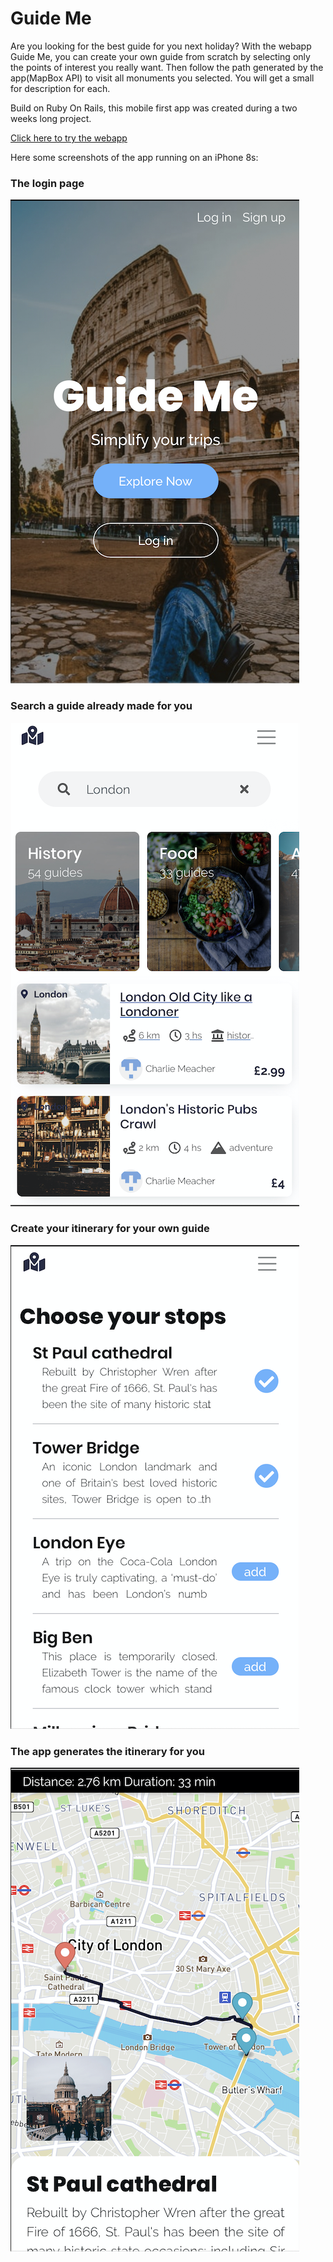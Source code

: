 # Guide Me



  Are you looking for the best guide for you next holiday? With the webapp Guide Me, you can create your own guide from scratch by selecting only the points of interest you really want. Then follow the path generated by the app(MapBox API) to visit all monuments you selected. You will get a small for description for each.


Build on Ruby On Rails, this mobile first app was created during a two weeks long project.

[Click here to try the webapp](http://www.guide-me.live/)

Here some screenshots of the app running on an iPhone 8s:

### The login page
![Alt text](https://github.com/paullecomte07/guide_me/blob/master/screenshots/login-page0.png)

### Search a guide already made for you
![Alt text](https://github.com/paullecomte07/guide_me/blob/master/screenshots/searching-page.png)

### Create your itinerary for your own guide
![Alt text](https://github.com/paullecomte07/guide_me/blob/master/screenshots/create-itinerary-page.png)

### The app generates the itinerary for you 
![Alt text](https://github.com/paullecomte07/guide_me/blob/master/screenshots/itinerary-page0.png)



